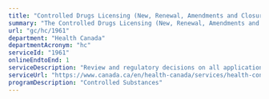 ```yaml
---
title: "Controlled Drugs Licensing (New, Renewal, Amendments and Closures)"
summary: "The Controlled Drugs Licensing (New, Renewal, Amendments and Closures) service from Health Canada is available end-to-end online, according to the GC Service Inventory."
url: "gc/hc/1961"
department: "Health Canada"
departmentAcronym: "hc"
serviceId: "1961"
onlineEndtoEnd: 1
serviceDescription: "Review and regulatory decisions on all application types for Controlled Drugs Dealer's Licences. (CSCB)"
serviceUrl: "https://www.canada.ca/en/health-canada/services/health-concerns/controlled-substances-precursor-chemicals/controlled-substances.html"
programDescription: "Controlled Substances"
---
```

